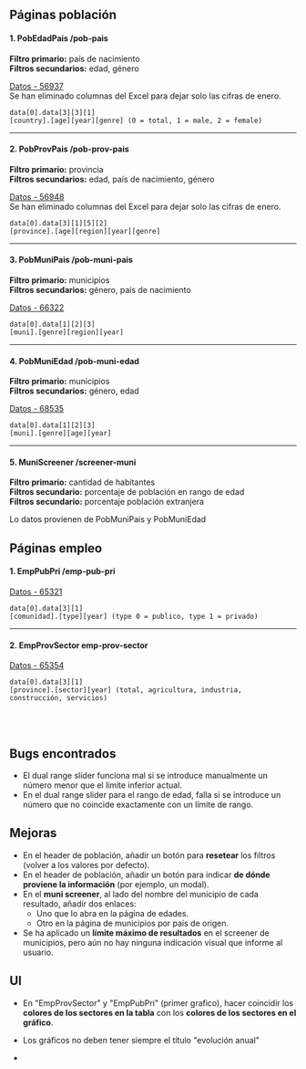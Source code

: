 ## Páginas población

#### 1. PobEdadPais /pob-pais

**Filtro primario:** país de nacimiento  
**Filtros secundarios:** edad, género  

[Datos - 56937](https://www.ine.es/jaxiT3/Tabla.htm?t=56937)  
Se han eliminado columnas del Excel para dejar solo las cifras de enero.

`data[0].data[3][3][1]`
<br>
`[country].[age][year][genre] (0 = total, 1 = male, 2 = female)`

---

#### 2. PobProvPais /pob-prov-pais

**Filtro primario:** provincia  
**Filtros secundarios:** edad, país de nacimiento, género  

[Datos - 56948](https://www.ine.es/jaxiT3/Tabla.htm?t=56948&L=0)  
Se han eliminado columnas del Excel para dejar solo las cifras de enero.

`data[0].data[3][1][5][2]`
<br>
`[province].[age][region][year][genre]`

---

#### 3. PobMuniPais /pob-muni-pais

**Filtro primario:** municipios  
**Filtros secundarios:** género, país de nacimiento  

[Datos - 66322](https://www.ine.es/jaxiT3/Tabla.htm?t=66322&L=0)

`data[0].data[1][2][3]`
<br>
`[muni].[genre][region][year]`

---

#### 4. PobMuniEdad /pob-muni-edad

**Filtro primario:** municipios  
**Filtros secundarios:** género, edad  

[Datos - 68535](https://www.ine.es/jaxiT3/Tabla.htm?t=68535&L=0)

`data[0].data[1][2][3]`
<br>
`[muni].[genre][age][year]`


---

#### 5. MuniScreener /screener-muni

**Filtro primario:** cantidad de habitantes  
**Filtros secundario:** porcentaje de población en rango de edad  
**Filtros secundario:** porcentaje población extranjera  

Lo datos provienen de PobMuniPais y PobMuniEdad


## Páginas empleo

#### 1. EmpPubPri /emp-pub-pri 

[Datos - 65321](https://www.ine.es/jaxiT3/Tabla.htm?t=65321)  

`data[0].data[3][1]`
<br>
`[comunidad].[type][year] (type 0 = publico, type 1 = privado)`

---

#### 2. EmpProvSector emp-prov-sector

[Datos - 65354](https://www.ine.es/jaxiT3/Tabla.htm?t=65354)  

`data[0].data[3][1]`
<br>
`[province].[sector][year] (total, agricultura, industria, construcción, servicios)`


<br>
<br>

## Bugs encontrados

- El dual range slider funciona mal si se introduce manualmente un número menor que el límite inferior actual.
- En el dual range slider para el rango de edad, falla si se introduce un número que no coincide exactamente con un límite de rango.


## Mejoras

- En el header de población, añadir un botón para **resetear** los filtros (volver a los valores por defecto).
- En el header de población, añadir un botón para indicar **de dónde proviene la información** (por ejemplo, un modal).
- En el **muni screener**, al lado del nombre del municipio de cada resultado, añadir dos enlaces:
  - Uno que lo abra en la página de edades.
  - Otro en la página de municipios por país de origen.
- Se ha aplicado un **límite máximo de resultados** en el screener de municipios, pero aún no hay ninguna indicación visual que informe al usuario.


## UI

- En "EmpProvSector" y "EmpPubPri" (primer grafico), hacer coincidir los **colores de los sectores en la tabla** con los **colores de los sectores en el gráfico**.

- Los gráficos no deben tener siempre el título "evolución anual"

- 